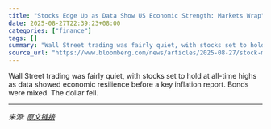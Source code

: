 ```yaml
---
title: "Stocks Edge Up as Data Show US Economic Strength: Markets Wrap"
date: 2025-08-27T22:39:23+08:00
categories: ["finance"]
tags: []
summary: "Wall Street trading was fairly quiet, with stocks set to hold at all-time highs as data showed economic resilience before a key inflation report. Bonds were mixed. The dollar fell."
source_url: "https://www.bloomberg.com/news/articles/2025-08-27/stock-market-today-dow-s-p-live-updates"
---
```


Wall Street trading was fairly quiet, with stocks set to hold at all-time highs as data showed economic resilience before a key inflation report. Bonds were mixed. The dollar fell.

---

*来源: [原文链接](https://www.bloomberg.com/news/articles/2025-08-27/stock-market-today-dow-s-p-live-updates)*

